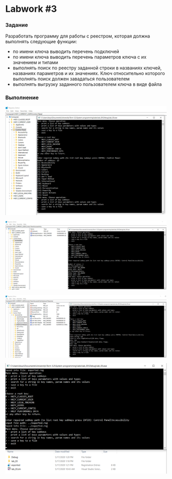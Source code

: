 # Labwork #3
### Задание
Разработать программу для работы с реестром, которая должна выполнять следующие функции:
* по имени ключа выводить перечень подключей
* по имени ключа выводить перечень параметров ключа с их значением и типами
* выполнять поиск по реестру заданной строки в названиях ключей, названиях
  параметров и их значениях. Ключ относительно которого выполнять поиск
  должен завадаться пользователем
* выполнять выгрузку заданного пользователем ключа в виде файла

### Выполнение
![Screenshot](https://raw.githubusercontent.com/ivan-kolesnik/sp-lab-03/assets/demo_1.png)

![Screenshot](https://raw.githubusercontent.com/ivan-kolesnik/sp-lab-03/assets/demo_2.png)

![Screenshot](https://raw.githubusercontent.com/ivan-kolesnik/sp-lab-03/assets/demo_3.png)

![Screenshot](https://raw.githubusercontent.com/ivan-kolesnik/sp-lab-03/assets/demo_4.png)
